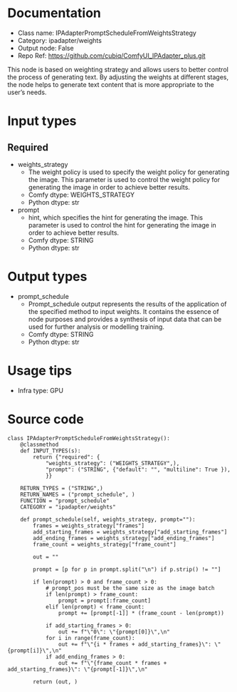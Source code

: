 # Documentation
- Class name: IPAdapterPromptScheduleFromWeightsStrategy
- Category: ipadapter/weights
- Output node: False
- Repo Ref: https://github.com/cubiq/ComfyUI_IPAdapter_plus.git

This node is based on weighting strategy and allows users to better control the process of generating text. By adjusting the weights at different stages, the node helps to generate text content that is more appropriate to the user’s needs.

# Input types

## Required

- weights_strategy
    - The weight policy is used to specify the weight policy for generating the image. This parameter is used to control the weight policy for generating the image in order to achieve better results.
    - Comfy dtype: WEIGHTS_STRATEGY
    - Python dtype: str
- prompt
    - hint, which specifies the hint for generating the image. This parameter is used to control the hint for generating the image in order to achieve better results.
    - Comfy dtype: STRING
    - Python dtype: str

# Output types
- prompt_schedule
    - Prompt_schedule output represents the results of the application of the specified method to input weights. It contains the essence of node purposes and provides a synthesis of input data that can be used for further analysis or modelling training.
    - Comfy dtype: STRING
    - Python dtype: str


# Usage tips
- Infra type: GPU

# Source code
```
class IPAdapterPromptScheduleFromWeightsStrategy():
    @classmethod
    def INPUT_TYPES(s):
        return {"required": {
            "weights_strategy": ("WEIGHTS_STRATEGY",),
            "prompt": ("STRING", {"default": "", "multiline": True }),
            }}

    RETURN_TYPES = ("STRING",)
    RETURN_NAMES = ("prompt_schedule", )
    FUNCTION = "prompt_schedule"
    CATEGORY = "ipadapter/weights"

    def prompt_schedule(self, weights_strategy, prompt=""):
        frames = weights_strategy["frames"]
        add_starting_frames = weights_strategy["add_starting_frames"]
        add_ending_frames = weights_strategy["add_ending_frames"]
        frame_count = weights_strategy["frame_count"]

        out = ""

        prompt = [p for p in prompt.split("\n") if p.strip() != ""]

        if len(prompt) > 0 and frame_count > 0:
            # prompt_pos must be the same size as the image batch
            if len(prompt) > frame_count:
                prompt = prompt[:frame_count]
            elif len(prompt) < frame_count:
                prompt += [prompt[-1]] * (frame_count - len(prompt))

            if add_starting_frames > 0:
                out += f"\"0\": \"{prompt[0]}\",\n"
            for i in range(frame_count):
                out += f"\"{i * frames + add_starting_frames}\": \"{prompt[i]}\",\n"
            if add_ending_frames > 0:
                out += f"\"{frame_count * frames + add_starting_frames}\": \"{prompt[-1]}\",\n"

        return (out, )
```